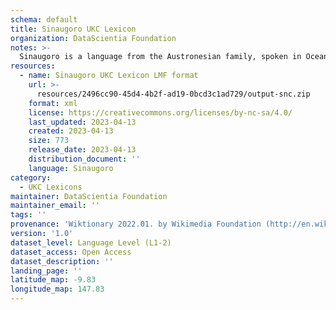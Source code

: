 ```yaml
---
schema: default
title: Sinaugoro UKC Lexicon
organization: DataScientia Foundation
notes: >-
  Sinaugoro is a language from the Austronesian family, spoken in Oceania. The UKC Lexicon of Sinaugoro is represented as a lexico-semantic network. It consists of words, word senses, synsets, as well as sense-level and synset-level relationships.
resources:
  - name: Sinaugoro UKC Lexicon LMF format
    url: >-
      resources/2496cc90-45d4-4b2f-ad19-0bcd3c1ad729/output-snc.zip
    format: xml
    license: https://creativecommons.org/licenses/by-nc-sa/4.0/
    last_updated: 2023-04-13
    created: 2023-04-13
    size: 773
    release_date: 2023-04-13
    distribution_document: ''
    language: Sinaugoro
category:
  - UKC Lexicons
maintainer: DataScientia Foundation
maintainer_email: ''
tags: ''
provenance: 'Wiktionary 2022.01. by Wikimedia Foundation (http://en.wiktionary.org); Princeton WordNet 2.1 by Princeton University (https://wordnet.princeton.edu)'
version: '1.0'
dataset_level: Language Level (L1-2)
dataset_access: Open Access
dataset_description: ''
landing_page: ''
latitude_map: -9.83
longitude_map: 147.83
---
```

